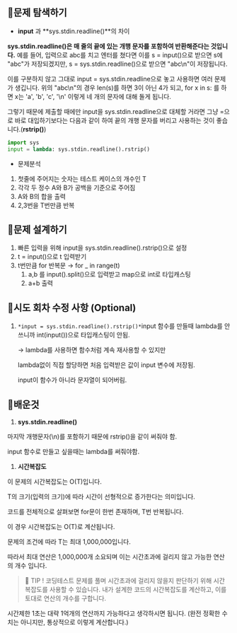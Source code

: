 ## 📍문제 탐색하기

- **input** 과 **sys.stdin.readline()**의 차이

**sys.stdin.readline()은 매 줄의 끝에 있는 개행 문자를 포함하여 반환해준다는 것입니다.** 예를 들어, 입력으로 abc를 치고 엔터를 쳤다면 이를 s = input()으로 받으면 s에 "abc"가 저장되겠지만, s = sys.stdin.readline()으로 받으면 "abc\n"이 저장됩니다.

이를 구분하지 않고 그대로 input = sys.stdin.readline으로 놓고 사용하면 여러 문제가 생깁니다. 위의 "abc\n"의 경우 len(s)를 하면 3이 아닌 4가 되고, for x in s: 를 하면 x는 'a', 'b', 'c', '\n' 이렇게 네 개의 문자에 대해 돌게 됩니다.

그렇기 때문에 제출할 때에만 input을 sys.stdin.readline으로 대체할 거라면 그냥 =으로 바로 대입하기보다는 다음과 같이 하여 끝의 개행 문자를 버리고 사용하는 것이 좋습니다.(**rstrip()**)

```python
import sys
input = lambda: sys.stdin.readline().rstrip()
```

- 문제분석
1. 첫줄에 주어지는 숫자는 테스트 케이스의 개수인 T
2. 각각 두 정수 A와 B가 공백을 기준으로 주어짐 
3. A와 B의 합을 출력
4. 2,3번을 T번만큼 반복

## 📍문제 설계하기

1. 빠른 입력을 위해 input을 sys.stdin.readline().rstrip()으로 설정
2. t = input()으로 t 입력받기
3. t번만큼 for 반복문 → for _ in range(t)
    1. a,b 를 input().split()으로 입력받고 map으로 int로 타입캐스팅
    2. a+b 출력

## 📍시도 회차 수정 사항 (Optional)

1. `*input = sys.stdin.readline().rstrip()*`input 함수를 만들때 lambda를 안쓰니까 int(input())으로 타입캐스팅이 안됨.
    
    → lambda를 사용하면 함수처럼 계속 재사용할 수 있지만 
    
    lambda없이 직접 할당하면 처음 입력받은 값이 input 변수에 저장됨. 
    
    input이 함수가 아니라 문자열이 되어버림.
    

## 🥕배운것

1. **sys.stdin.readline()**

마지막 개행문자(\n)를 포함하기 때문에 rstrip()을 같이 써줘야 함.

input 함수로 만들고 싶을때는 lambda를 써줘야함.

1. **시간복잡도**

이 문제의 시간복잡도는 O(T)입니다.

T의 크기(입력의 크기)에 따라 시간이 선형적으로 증가한다는 의미입니다.

코드를 전체적으로 살펴보면 for문이 한번 존재하며, T번 반복됩니다.

이 경우 시간복잡도는 O(T)로 계산됩니다.

문제의 조건에 따라 T는 최대 1,000,000입니다.

따라서 최대 연산은 1,000,000개 소요되며 이는 시간초과에 걸리지 않고 가능한 연산의 개수 입니다.

> 🍯 TIP ! 
코딩테스트 문제를 풀며 시간초과에 걸리지 않을지 판단하기 위해 시간복잡도를 사용할 수 있습니다.
내가 설계한 코드의 시간복잡도를 계산하고, 이를 토대로 연산의 개수를 구합니다.

시간제한 1초는 대략 1억개의 연산까지 가능하다고 생각하시면 됩니다.
(완전 정확한 수치는 아니지만, 통상적으로 이렇게 계산합니다.)
>
